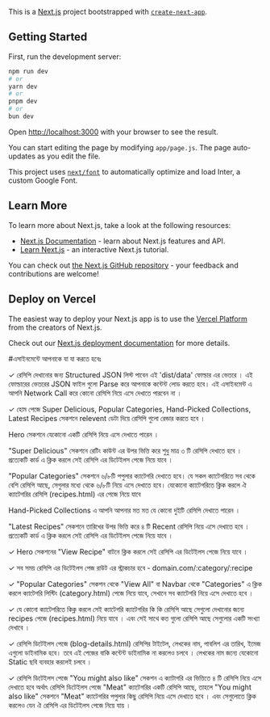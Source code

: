 This is a [Next.js](https://nextjs.org/) project bootstrapped with [`create-next-app`](https://github.com/vercel/next.js/tree/canary/packages/create-next-app).

## Getting Started

First, run the development server:

```bash
npm run dev
# or
yarn dev
# or
pnpm dev
# or
bun dev
```

Open [http://localhost:3000](http://localhost:3000) with your browser to see the result.

You can start editing the page by modifying `app/page.js`. The page auto-updates as you edit the file.

This project uses [`next/font`](https://nextjs.org/docs/basic-features/font-optimization) to automatically optimize and load Inter, a custom Google Font.

## Learn More

To learn more about Next.js, take a look at the following resources:

- [Next.js Documentation](https://nextjs.org/docs) - learn about Next.js features and API.
- [Learn Next.js](https://nextjs.org/learn) - an interactive Next.js tutorial.

You can check out [the Next.js GitHub repository](https://github.com/vercel/next.js/) - your feedback and contributions are welcome!

## Deploy on Vercel

The easiest way to deploy your Next.js app is to use the [Vercel Platform](https://vercel.com/new?utm_medium=default-template&filter=next.js&utm_source=create-next-app&utm_campaign=create-next-app-readme) from the creators of Next.js.

Check out our [Next.js deployment documentation](https://nextjs.org/docs/deployment) for more details.

#এসাইনমেন্টে আপনাকে যা যা করতে হবেঃ

✓ রেসিপি দেখানোর জন্য Structured JSON লিস্ট পাবেন এই 'dist/data' ফোল্ডার এর ভেতরে । এই ফোল্ডারের ভেতরের JSON ফাইল গুলো Parse করে আপনাকে কন্টেন্ট লোড করতে হবে। এই এসাইনমেন্ট এ আপনি Network Call করে কোনো রেসিপি নিয়ে এসে দেখাতে পারবেন না ।

✓ হোম পেজে Super Delicious, Popular Categories, Hand-Picked Collections, Latest Recipes সেকশনে relevent ডেটা দিয়ে রেসিপি গুলো রেন্ডার করতে হবে ।

Hero সেকশনে যেকোনো একটি রেসিপি নিয়ে এসে দেখাতে পারেন ।

"Super Delicious" সেকশনে রেটিং কাউন্ট এর উপর ভিত্তি করে শুধু মাত্র ৩ টি রেসিপি দেখাতে হবে । প্রত্যেকটি কার্ড এ ক্লিক করলে সেই রেসিপি এর ডিটেইলস পেজে নিয়ে যাবে ।

"Popular Categories" সেকশনে ৬/৮টি পপুলার ক্যাটেগরি দেখাতে হবে। যে সকল ক্যাটেগরিতে সব থেকে বেশি রেসিপি আছে, সেগুলার মধ্যে থেকে ৬/৮টি নিয়ে এসে দেখাতে হবে। যেকোনো ক্যাটেগরিতে ক্লিক করলে ঐ ক্যাটেগরির রেসিপি (recipes.html) এর পেজে নিয়ে যাবে

Hand-Picked Collections এ আপনি আপনার মত মত যে কোনো দুইটি রেসিপি দেখাতে পারেন ।

"Latest Recipes" সেকশনে তারিখের উপর ভিত্তি করে ৪ টি Recent রেসিপি নিয়ে এসে দেখাতে হবে । প্রত্যেকটি কার্ড এ ক্লিক করলে সেই রেসিপি এর ডিটেইলস পেজে নিয়ে যাবে ।

✓ Hero সেকশনের "View Recipe" বাটনে ক্লিক করলে সেই রেসিপি এর ডিটেইলস পেজে নিয়ে যাবে ।

✓ সব সময় রেসিপি এর ডিটেইলস পেজ রাউট এর স্ট্রাকচার হবে - domain.com/:category/:recipe

✓ "Popular Categories" সেকশন থেকে "View All" বা Navbar থেকে "Categories" এ ক্লিক করলে ক্যাটেগরি লিস্টিং (category.html) পেজে নিয়ে যাবে, সেখানে সব ক্যাটেগরি নিয়ে এসে দেখাতে হবে ।

✓ যে কোনো ক্যাটেগরিতে কিক্ল করলে সেই ক্যাটেগরি ক্যাটেগরির কি কি রেসিপি আছে সেগুলো দেখানোর জন্যে recipes পেজে (recipes.html) নিয়ে যাবে । এবং সেই সাথে কত গুলো রেসিপি আছে সেগুলোর একটি সংখ্যা দেখাবে ।

✓ রেসিপি ডিটেইলস পেজে (blog-details.html) রেসিপির টাইটেল, লেখকের নাম, পাবলিশ এর তারিখ, ইমেজ এগুলো ডাইনামিক হবে। তবে এই পেজের বাকি কন্টেন্ট ডাইনামিক না করলেও চলবে । লেখকের নাম জন্যে যেকোনো Static ছবি ব্যবহার করলেই চলবে ।

✓ রেসিপি ডিটেইলস পেজে "You might also like" সেকশন এ ক্যাটাগরি এর ভিত্তিতে ৪ টি রেসিপি নিয়ে এসে দেখাতে হবে অর্থাৎ রেসিপি ডিটেইলস পেজে "Meat" ক্যাটেগরির একটি রেসিপি আছে, তাহলে "You might also like" সেকশনে "Meat" ক্যাটেগরির পপুলার কিছু রেসিপি নিয়ে এসে দেখাতে হবে । এবং সেগুলোতে ক্লিক করলেও যেন ঐ রেসিপি এর ডিটেইলস পেজে নিয়ে যায় ।
